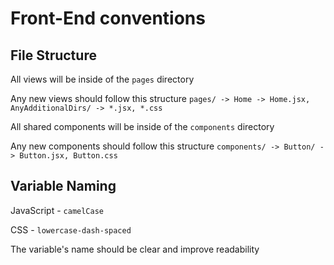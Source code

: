 # Front-End conventions

## File Structure

All views will be inside of the `pages` directory

Any new views should follow this structure `pages/ -> Home -> Home.jsx, AnyAdditionalDirs/ -> *.jsx, *.css`

All shared components will be inside of the `components` directory

Any new components should follow this structure `components/ -> Button/ -> Button.jsx, Button.css`

## Variable Naming

JavaScript - `camelCase` 

CSS - `lowercase-dash-spaced`

The variable's name should be clear and improve readability 
